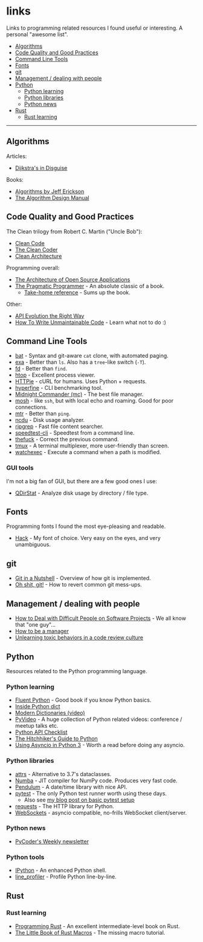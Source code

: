 # links
Links to programming related resources I found useful or interesting. A personal "awesome list".

- [Algorithms](#algorithms)
- [Code Quality and Good Practices](#code-quality-and-good-practices)
- [Command Line Tools](#command-line-tools)
- [Fonts](#fonts)
- [git](#git)
- [Management / dealing with people](#management-dealing-with-people)
- [Python](#python)
  - [Python learning](#python-learning)
  - [Python libraries](#python-libraries)
  - [Python news](#python-news)
- [Rust](#rust)
  - [Rust learning](#rust-learning)

---

## Algorithms

Articles:

- [Dijkstra's in Disguise](https://blog.evjang.com/2018/08/dijkstras.html)

Books:

- [Algorithms by Jeff Erickson](http://jeffe.cs.illinois.edu/teaching/algorithms/)
- [The Algorithm Design Manual](http://www.algorist.com/)

## Code Quality and Good Practices

The Clean trilogy from Robert C. Martin ("Uncle Bob"):

- [Clean Code](https://www.goodreads.com/book/show/3735293-clean-code)
- [The Clean Coder](https://www.goodreads.com/book/show/10284614-the-clean-coder)
- [Clean Architecture](https://www.goodreads.com/book/show/18043011-clean-architecture)

Programming overall:

- [The Architecture of Open Source Applications](http://www.aosabook.org/en/index.html)
- [The Pragmatic Programmer](https://pragprog.com/book/tpp/the-pragmatic-programmer) - An absolute classic of a book.
  - [Take-home reference](https://blog.codinghorror.com/a-pragmatic-quick-reference/) - Sums up the book.

Other:

- [API Evolution the Right Way](https://emptysqua.re/blog/api-evolution-the-right-way/)
- [How To Write Unmaintainable Code](https://github.com/Droogans/unmaintainable-code) - Learn what not to do :)

## Command Line Tools

- [bat](https://github.com/sharkdp/bat) - Syntax and git-aware `cat` clone, with automated paging.
- [exa](https://github.com/ogham/exa) - Better than `ls`. Also has a `tree`-like switch (`-T`).
- [fd](https://github.com/sharkdp/fd) - Better than `find`.
- [htop](https://hisham.hm/htop/) - Excellent process viewer.
- [HTTPie](https://httpie.org/) - cURL for humans. Uses Python + requests.
- [hyperfine](https://github.com/sharkdp/hyperfine) - CLI benchmarking tool.
- [Midnight Commander (mc)](https://midnight-commander.org/) - The best file manager.
- [mosh](https://mosh.org/) - like `ssh`, but with local echo and roaming. Good for poor connections.
- [mtr](https://github.com/traviscross/mtr) - Better than `ping`.
- [ncdu](https://dev.yorhel.nl/ncdu) - Disk usage analyzer.
- [ripgrep](https://github.com/BurntSushi/ripgrep) - Fast file content searcher.
- [speedtest-cli](https://github.com/sivel/speedtest-cli) - Speedtest from a command line.
- [thefuck](https://github.com/nvbn/thefuck) - Correct the previous command.
- [tmux](https://github.com/tmux/tmux) - A terminal multiplexer, more user-friendly than screen.
- [watchexec](https://github.com/watchexec/watchexec) - Execute a command when a path is modified.

### GUI tools

I'm not a big fan of GUI, but there are a few good ones I use:

- [QDirStat](https://github.com/shundhammer/qdirstat) - Analyze disk usage by directory / file type.

## Fonts

Programming fonts I found the most eye-pleasing and readable.

- [Hack](https://sourcefoundry.org/hack/) - My font of choice. Very easy on the eyes, and very unambiguous.

## git

- [Git in a Nutshell](http://www.aosabook.org/en/git.html) - Overview of how git is implemented.
- [Oh shit, git!](http://ohshitgit.com/) - How to revert common git mess-ups.

## Management / dealing with people

- [How to Deal with Difficult People on Software Projects](https://people.neilon.software/) - We all know that "one guy"...
- [How to be a manager](https://getweeklyupdate.com/manager-guide)
- [Unlearning toxic behaviors in a code review culture](https://medium.freecodecamp.org/unlearning-toxic-behaviors-in-a-code-review-culture-b7c295452a3c)

## Python

Resources related to the Python programming language.

### Python learning

- [Fluent Python](http://shop.oreilly.com/product/0636920032519.do) - Good book if you know Python basics.
- [Inside Python dict](https://just-taking-a-ride.com/inside_python_dict/chapter1.html)
- [Modern Dictionaries (video)](https://www.youtube.com/watch?v=p33CVV29OG8)
- [PyVideo](https://pyvideo.org/) - A huge collection of Python related videos: conference / meetup talks etc.
- [Python API Checklist](https://devchecklists.com/python-api-checklist/)
- [The Hitchhiker's Guide to Python](https://docs.python-guide.org/)
- [Using Asyncio in Python 3](https://www.oreilly.com/library/view/using-asyncio-in/9781491999691/) - Worth a read before doing any asyncio.

### Python libraries

- [attrs](https://attrs.readthedocs.io/en/stable/) - Alternative to 3.7's dataclasses.
- [Numba](https://numba.pydata.org/) - JIT compiler for NumPy code. Produces very fast code.
- [Pendulum](https://pendulum.eustace.io/) - A date/time library with nice API.
- [pytest](https://docs.pytest.org/en/latest/) - The only Python test runner worth using these days.
  - Also see [my blog post on basic pytest setup](https://iwwn.pl/post/pytest-basic-setup/)
- [requests](http://docs.python-requests.org/en/master/) - The HTTP library for Python.
- [WebSockets](https://websockets.readthedocs.io/en/stable/) - asyncio compatible, no-frills WebSocket client/server.

### Python news

- [PyCoder's Weekly newsletter](https://pycoders.com/)

### Python tools

- [IPython](https://ipython.org/) - An enhanced Python shell.
- [line\_profiler](https://github.com/rkern/line\_profiler) - Profile Python line-by-line.

## Rust

### Rust learning

- [Programming Rust](http://shop.oreilly.com/product/0636920040385.do) - An excellent intermediate-level book on Rust.
- [The Little Book of Rust Macros](https://danielkeep.github.io/tlborm/book/index.html) - The missing macro tutorial.

